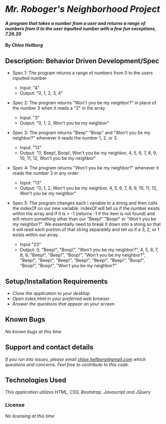 # _Mr. Roboger's Neighborhood Project_

#### _A program that takes a number from a user and returns a range of numbers from 0 to the user inputted number with a few fun exceptions, 7.26.20_

#### By _**Chloe Hellberg**_

## Description: Behavior Driven Development/Spec

* Spec 1: The program returns a range of numbers from 0 to the users inputted number
  * Input: "4"
  * Output: "0, 1, 2, 3, 4"

* Spec 2: The program returns "Won't you be my neighbor?" in place of the number 3 when it reads a "3" in the array
  * Input: "3"
  * Output: "0, 1, 2, Won't you be my neighbor"

* Spec 3: The program returns "Beep" "Boop" and "Won't you be my neighbor?" whenever it reads the number 1, 2, or 3.
  * Input: "13"
  * Output: "0, Beep!, Boop!, Won't you be my neighbor, 4, 5, 6, 7, 8, 9, 10, 11, 12, Won't you be my neighbor"

* Spec 4: The program returns "Won't you be my neighbor?" whenever it reads the number 3 in any order
  * Input: "13"
  * Output: "0, 1, 2, Won't you be my neighbor, 4, 5, 6, 7, 8, 9, 10, 11, 12, Won't you be my neighbor"

* Spec 5: The program changes each i variable to a string and then calls the indexOf on our new variable. indexOf will tell us if the number exists within the array and if it is > -1 (returns -1 if the item is not found) and will return something other than our "Beep!" "Boop!" or "Won't you be my neighbor?". We essentially need to break it down into a string so that it will read each portion of that string separately and tell us if a 3, 2, or 1 exists within our array.
  * Input "23"
  * Output: 0, "Beep!", "Boop!", "Won't you be my neighbor?", 4, 5, 6, 7, 8, 9, "Beep!", "Beep!", "Boop!", "Won't you be my neighbor?", "Beep!", "Beep!", "Beep!", "Beep!", "Beep!", "Beep!", "Boop!", "Boop!", "Boop!", "Won't you be my neighbor?"

## Setup/Installation Requirements

* _Clone the application to your desktop_
* _Open index.html in your preferred web browser_
* _Answer the questions that appear on your screen_

## Known Bugs

_No known bugs at this time_

## Support and contact details

_If you run into issues, please email chloe.hellberg@gmail.com which questions and concerns. Feel free to contribute to this code._

## Technologies Used

_This application utilizes HTML, CSS, Bootstrap, Javascript and JQuery_

### License

*No licensing at this time*